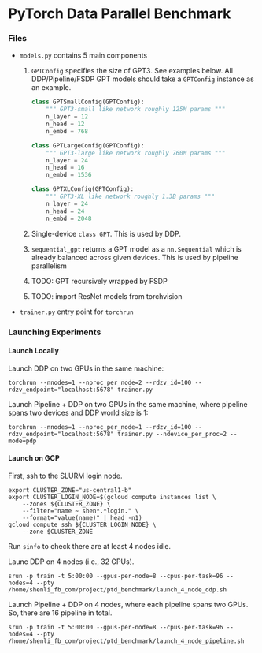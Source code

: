 # PyTorch Data Parallel Benchmark

### Files
* `models.py` contains 5 main components
    1. `GPTConfig` specifies the size of GPT3. See examples below. All DDP/Pipeline/FSDP GPT models should take a `GPTConfig` instance as an example.

        ```python
        class GPTSmallConfig(GPTConfig):
            """ GPT3-small like network roughly 125M params """
            n_layer = 12
            n_head = 12
            n_embd = 768

        class GPTLargeConfig(GPTConfig):
            """ GPT3-large like network roughly 760M params """
            n_layer = 24
            n_head = 16
            n_embd = 1536

        class GPTXLConfig(GPTConfig):
            """ GPT3-XL like network roughly 1.3B params """
            n_layer = 24
            n_head = 24
            n_embd = 2048
        ```

    2. Single-device `class GPT`. This is used by DDP.
    3. `sequential_gpt` returns a GPT model as a `nn.Sequential` which is already balanced across given devices. This is used by pipeline parallelism
    4. TODO: GPT recursively wrapped by FSDP
    5. TODO: import ResNet models from torchvision
* `trainer.py` entry point for `torchrun`


### Launching Experiments

#### Launch Locally

Launch DDP on two GPUs in the same machine:

```
torchrun --nnodes=1 --nproc_per_node=2 --rdzv_id=100 --rdzv_endpoint="localhost:5678" trainer.py
```

Launch Pipeline + DDP on two GPUs in the same machine, where pipeline spans two devices and DDP world size is 1:

```
torchrun --nnodes=1 --nproc_per_node=1 --rdzv_id=100 --rdzv_endpoint="localhost:5678" trainer.py --ndevice_per_proc=2 --mode=pdp
```

#### Launch on GCP

First, ssh to the SLURM login node. 

```
export CLUSTER_ZONE="us-central1-b"
export CLUSTER_LOGIN_NODE=$(gcloud compute instances list \
    --zones ${CLUSTER_ZONE} \
    --filter="name ~ shen*.*login." \
    --format="value(name)" | head -n1)
gcloud compute ssh ${CLUSTER_LOGIN_NODE} \
    --zone $CLUSTER_ZONE
```

Run `sinfo` to check there are at least 4 nodes idle. 

Launc DDP on 4 nodes (i.e., 32 GPUs).

```
srun -p train -t 5:00:00 --gpus-per-node=8 --cpus-per-task=96 --nodes=4 --pty /home/shenli_fb_com/project/ptd_benchmark/launch_4_node_ddp.sh
```

Launch Pipeline + DDP on 4 nodes, where each pipeline spans two GPUs. So, there are 16 pipeline in total.

```
srun -p train -t 5:00:00 --gpus-per-node=8 --cpus-per-task=96 --nodes=4 --pty /home/shenli_fb_com/project/ptd_benchmark/launch_4_node_pipeline.sh 
```
